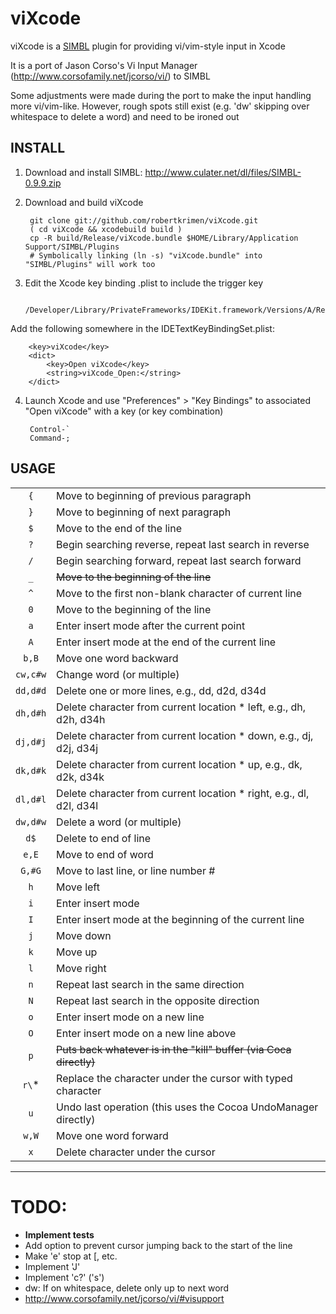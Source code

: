 # viXcode

viXcode is a [SIMBL](http://www.culater.net/software/SIMBL/SIMBL.php) plugin for providing vi/vim-style input in Xcode

It is a port of Jason Corso's Vi Input Manager (http://www.corsofamily.net/jcorso/vi/) to SIMBL

Some adjustments were made during the port to make the input handling more vi/vim-like. However, rough spots
still exist (e.g. 'dw' skipping over whitespace to delete a word) and need to be ironed out

## INSTALL

1. Download and install SIMBL: http://www.culater.net/dl/files/SIMBL-0.9.9.zip

2. Download and build viXcode

        git clone git://github.com/robertkrimen/viXcode.git
        ( cd viXcode && xcodebuild build )
        cp -R build/Release/viXcode.bundle $HOME/Library/Application Support/SIMBL/Plugins
        # Symbolically linking (ln -s) "viXcode.bundle" into "SIMBL/Plugins" will work too

3. Edit the Xcode key binding .plist to include the trigger key

        /Developer/Library/PrivateFrameworks/IDEKit.framework/Versions/A/Resources/IDETextKeyBindingSet.plist

Add the following somewhere in the IDETextKeyBindingSet.plist:

        <key>viXcode</key>
        <dict>
            <key>Open viXcode</key>
            <string>viXcode_Open:</string>
        </dict>

4. Launch Xcode and use "Preferences" > "Key Bindings" to associated "Open viXcode" with a key (or key combination)

        Control-`
        Command-;

## USAGE

<table>
<col align="center" />
<col align="left" />
<thead>
</thead>
<tbody>
<tr>
	<td align="center"><code>{</code></td>
	<td align="left">Move to beginning of previous paragraph</td>
</tr>
<tr>
	<td align="center"><code>}</code></td>
	<td align="left">Move to beginning of next paragraph</td>
</tr>
<tr>
	<td align="center"><code>$</code></td>
	<td align="left">Move to the end of the line</td>
</tr>
<tr>
	<td align="center"><code>?</code></td>
	<td align="left">Begin searching reverse, repeat last search in reverse</td>
</tr>
<tr>
	<td align="center"><code>/</code></td>
	<td align="left">Begin searching forward, repeat last search forward</td>
</tr>
<tr>
	<td align="center"><code>_</code></td>
	<td align="left"><s>Move to the beginning of the line</s></td>
</tr>
<tr>
	<td align="center"><code>^</code></td>
	<td align="left">Move to the first non-blank character of current line</td>
</tr>
<tr>
	<td align="center"><code>0</code></td>
	<td align="left">Move to the beginning of the line</td>
</tr>
<tr>
	<td align="center"><code>a</code></td>
	<td align="left">Enter insert mode after the current point</td>
</tr>
<tr>
	<td align="center"><code>A</code></td>
	<td align="left">Enter insert mode at the end of the current line</td>
</tr>
<tr>
	<td align="center"><code>b,B</code></td>
	<td align="left">Move one word backward</td>
</tr>
<tr>
	<td align="center"><code>cw,c#w</code></td>
	<td align="left">Change word (or multiple)</td>
</tr>
<tr>
	<td align="center"><code>dd,d#d</code></td>
	<td align="left">Delete one or more lines, e.g., dd, d2d, d34d</td>
</tr>
<tr>
	<td align="center"><code>dh,d#h</code></td>
	<td align="left">Delete character from current location * left, e.g., dh, d2h, d34h</td>
</tr>
<tr>
	<td align="center"><code>dj,d#j</code></td>
	<td align="left">Delete character from current location * down, e.g., dj, d2j, d34j</td>
</tr>
<tr>
	<td align="center"><code>dk,d#k</code></td>
	<td align="left">Delete character from current location * up, e.g., dk, d2k, d34k</td>
</tr>
<tr>
	<td align="center"><code>dl,d#l</code></td>
	<td align="left">Delete character from current location * right, e.g., dl, d2l, d34l</td>
</tr>
<tr>
	<td align="center"><code>dw,d#w</code></td>
	<td align="left">Delete a word (or multiple)</td>
</tr>
<tr>
	<td align="center"><code>d$</code></td>
	<td align="left">Delete to end of line</td>
</tr>
<tr>
	<td align="center"><code>e,E</code></td>
	<td align="left">Move to end of word</td>
</tr>
<tr>
	<td align="center"><code>G,#G</code></td>
	<td align="left">Move to last line, or line number #</td>
</tr>
<tr>
	<td align="center"><code>h</code></td>
	<td align="left">Move left</td>
</tr>
<tr>
	<td align="center"><code>i</code></td>
	<td align="left">Enter insert mode</td>
</tr>
<tr>
	<td align="center"><code>I</code></td>
	<td align="left">Enter insert mode at the beginning of the current line</td>
</tr>
<tr>
	<td align="center"><code>j</code></td>
	<td align="left">Move down</td>
</tr>
<tr>
	<td align="center"><code>k</code></td>
	<td align="left">Move up</td>
</tr>
<tr>
	<td align="center"><code>l</code></td>
	<td align="left">Move right</td>
</tr>
<tr>
	<td align="center"><code>n</code></td>
	<td align="left">Repeat last search in the same direction</td>
</tr>
<tr>
	<td align="center"><code>N</code></td>
	<td align="left">Repeat last search in the opposite direction</td>
</tr>
<tr>
	<td align="center"><code>o</code></td>
	<td align="left">Enter insert mode on a new line</td>
</tr>
<tr>
	<td align="center"><code>O</code></td>
	<td align="left">Enter insert mode on a new line above</td>
</tr>
<tr>
	<td align="center"><code>p</code></td>
	<td align="left"><s>Puts back whatever is in the "kill" buffer (via Coca directly)</s></td>
</tr>
<tr>
	<td align="center"><code>r\</code>*</td>
	<td align="left">Replace the character under the cursor with typed character</td>
</tr>
<tr>
	<td align="center"><code>u</code></td>
	<td align="left">Undo last operation (this uses the Cocoa UndoManager directly)</td>
</tr>
<tr>
	<td align="center"><code>w,W</code></td>
	<td align="left">Move one word forward</td>
</tr>
<tr>
	<td align="center"><code>x</code></td>
	<td align="left">Delete character under the cursor</td>
</tr>
</tbody>
</table>

---

# TODO:
* **Implement tests**
* Add option to prevent cursor jumping back to the start of the line
* Make 'e' stop at [, etc.
* Implement 'J'
* Implement 'c?' ('s')
* dw: If on whitespace, delete only up to next word
* http://www.corsofamily.net/jcorso/vi/#visupport
